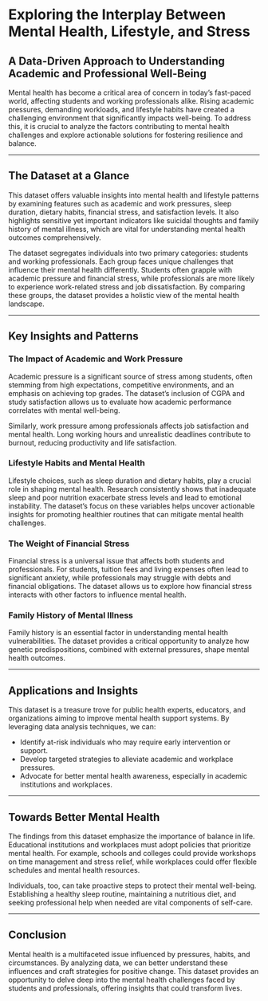 # Exploring the Interplay Between Mental Health, Lifestyle, and Stress  
## A Data-Driven Approach to Understanding Academic and Professional Well-Being  

<p>Mental health has become a critical area of concern in today’s fast-paced world, affecting students and working professionals alike. Rising academic pressures, demanding workloads, and lifestyle habits have created a challenging environment that significantly impacts well-being. To address this, it is crucial to analyze the factors contributing to mental health challenges and explore actionable solutions for fostering resilience and balance.</p>

---

## The Dataset at a Glance  
<p>This dataset offers valuable insights into mental health and lifestyle patterns by examining features such as academic and work pressures, sleep duration, dietary habits, financial stress, and satisfaction levels. It also highlights sensitive yet important indicators like suicidal thoughts and family history of mental illness, which are vital for understanding mental health outcomes comprehensively.</p>

<p>The dataset segregates individuals into two primary categories: students and working professionals. Each group faces unique challenges that influence their mental health differently. Students often grapple with academic pressure and financial stress, while professionals are more likely to experience work-related stress and job dissatisfaction. By comparing these groups, the dataset provides a holistic view of the mental health landscape.</p>

---

## Key Insights and Patterns  

### The Impact of Academic and Work Pressure  
<p>Academic pressure is a significant source of stress among students, often stemming from high expectations, competitive environments, and an emphasis on achieving top grades. The dataset’s inclusion of CGPA and study satisfaction allows us to evaluate how academic performance correlates with mental well-being.</p>

<p>Similarly, work pressure among professionals affects job satisfaction and mental health. Long working hours and unrealistic deadlines contribute to burnout, reducing productivity and life satisfaction.</p>

### Lifestyle Habits and Mental Health  
<p>Lifestyle choices, such as sleep duration and dietary habits, play a crucial role in shaping mental health. Research consistently shows that inadequate sleep and poor nutrition exacerbate stress levels and lead to emotional instability. The dataset’s focus on these variables helps uncover actionable insights for promoting healthier routines that can mitigate mental health challenges.</p>

### The Weight of Financial Stress  
<p>Financial stress is a universal issue that affects both students and professionals. For students, tuition fees and living expenses often lead to significant anxiety, while professionals may struggle with debts and financial obligations. The dataset allows us to explore how financial stress interacts with other factors to influence mental health.</p>

### Family History of Mental Illness  
<p>Family history is an essential factor in understanding mental health vulnerabilities. The dataset provides a critical opportunity to analyze how genetic predispositions, combined with external pressures, shape mental health outcomes.</p>

---

## Applications and Insights  
<p>This dataset is a treasure trove for public health experts, educators, and organizations aiming to improve mental health support systems. By leveraging data analysis techniques, we can:</p>

- Identify at-risk individuals who may require early intervention or support.  
- Develop targeted strategies to alleviate academic and workplace pressures.  
- Advocate for better mental health awareness, especially in academic institutions and workplaces.  

---

## Towards Better Mental Health  
<p>The findings from this dataset emphasize the importance of balance in life. Educational institutions and workplaces must adopt policies that prioritize mental health. For example, schools and colleges could provide workshops on time management and stress relief, while workplaces could offer flexible schedules and mental health resources.</p>

<p>Individuals, too, can take proactive steps to protect their mental well-being. Establishing a healthy sleep routine, maintaining a nutritious diet, and seeking professional help when needed are vital components of self-care.</p>

---

## Conclusion  
<p>Mental health is a multifaceted issue influenced by pressures, habits, and circumstances. By analyzing data, we can better understand these influences and craft strategies for positive change. This dataset provides an opportunity to delve deep into the mental health challenges faced by students and professionals, offering insights that could transform lives.</p>
